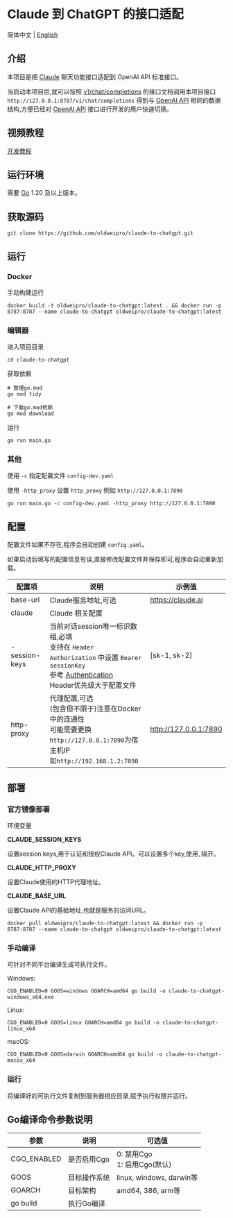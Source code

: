 # Claude 到 ChatGPT 的接口适配

简体中文 | [English](README.en_US.md)

## 介绍

本项目是把 [Claude](https://claude.ai) 聊天功能接口适配到 OpenAI API 标准接口。

当启动本项目后,就可以按照 [v1/chat/completions](https://platform.openai.com/docs/api-reference/chat)
的接口文档调用本项目接口 `http://127.0.0.1:8787/v1/chat/completions`
得到与 [OpenAI API](https://platform.openai.com/docs/api-reference/chat)
相同的数据结构,方便已经对 [OpenAI API](https://platform.openai.com/docs/api-reference/chat) 接口进行开发的用户快速切换。

## 视频教程

[开发教程](https://www.bilibili.com/video/BV1DV4y1q7Dp)

## 运行环境

需要 [Go](https://go.dev/dl/) 1.20 及以上版本。

## 获取源码

```
git clone https://github.com/oldweipro/claude-to-chatgpt.git
```

## 运行

### Docker

手动构建运行

```shell
docker build -t oldweipro/claude-to-chatgpt:latest . && docker run -p 8787:8787 --name claude-to-chatgpt oldweipro/claude-to-chatgpt:latest
```

### 编辑器

进入项目目录

```
cd claude-to-chatgpt
```

获取依赖

```shell
# 整理go.mod
go mod tidy

# 下载go.mod依赖
go mod download
```

运行

```shell
go run main.go
```

### 其他

使用 `-c` 指定配置文件 `config-dev.yaml`

使用 `-http_proxy` 设置 `http_proxy` 例如 `http://127.0.0.1:7890`

```shell
go run main.go -c config-dev.yaml -http_proxy http://127.0.0.1:7890
```

## 配置

配置文件如果不存在,程序会自动创建 `config.yaml`。

如果启动后填写的配置信息有误,直接修改配置文件并保存即可,程序会自动重新加载。

| 配置项            | 说明                                                                                                                                                                                     | 示例值                   |
|----------------|----------------------------------------------------------------------------------------------------------------------------------------------------------------------------------------|-----------------------|  
| base-url       | Claude服务地址,可选                                                                                                                                                                          | https://claude.ai     |
| claude         | Claude 相关配置                                                                                                                                                                            |                       |
| - session-keys | 当前对话session唯一标识数组,必填<br/>支持在 `Header Authorization` 中设置 `Bearer sessionKey`<br/>参考 [Authentication](https://platform.openai.com/docs/api-reference/authentication)<br/>Header优先级大于配置文件 | [sk-1, sk-2]          | 
| http-proxy     | 代理配置,可选<br/>(包含但不限于)注意在Docker中的连通性<br/>可能需要更换`http://127.0.0.1:7890`为宿主机IP<br/>如`http://192.168.1.2:7890`                                                                              | http://127.0.0.1:7890 |

## 部署

### 官方镜像部署

环境变量

**CLAUDE_SESSION_KEYS**

设置session keys,用于认证和授权Claude API。可以设置多个key,使用`,`隔开。

**CLAUDE_HTTP_PROXY**

设置Claude使用的HTTP代理地址。

**CLAUDE_BASE_URL**

设置Claude API的基础地址,也就是服务的访问URL。

```shell
docker pull oldweipro/claude-to-chatgpt:latest && docker run -p 8787:8787 --name claude-to-chatgpt oldweipro/claude-to-chatgpt:latest
```

### 手动编译

可针对不同平台编译生成可执行文件。

Windows:

```shell
CGO_ENABLED=0 GOOS=windows GOARCH=amd64 go build -o claude-to-chatgpt-windows_x64.exe
```

Linux:

```shell
CGO_ENABLED=0 GOOS=linux GOARCH=amd64 go build -o claude-to-chatgpt-linux_x64
```

macOS:

```shell
CGO_ENABLED=0 GOOS=darwin GOARCH=amd64 go build -o claude-to-chatgpt-macos_x64
```

### 运行

将编译好的可执行文件复制到服务器相应目录,赋予执行权限并运行。

## Go编译命令参数说明

| 参数          | 说明      | 可选值                      |
|-------------|---------|--------------------------|
| CGO_ENABLED | 是否启用Cgo | 0: 禁用Cgo<br>1: 启用Cgo(默认) |  
| GOOS        | 目标操作系统  | linux, windows, darwin等  |
| GOARCH      | 目标架构    | amd64, 386, arm等         |
| go build    | 执行Go编译  |                          |